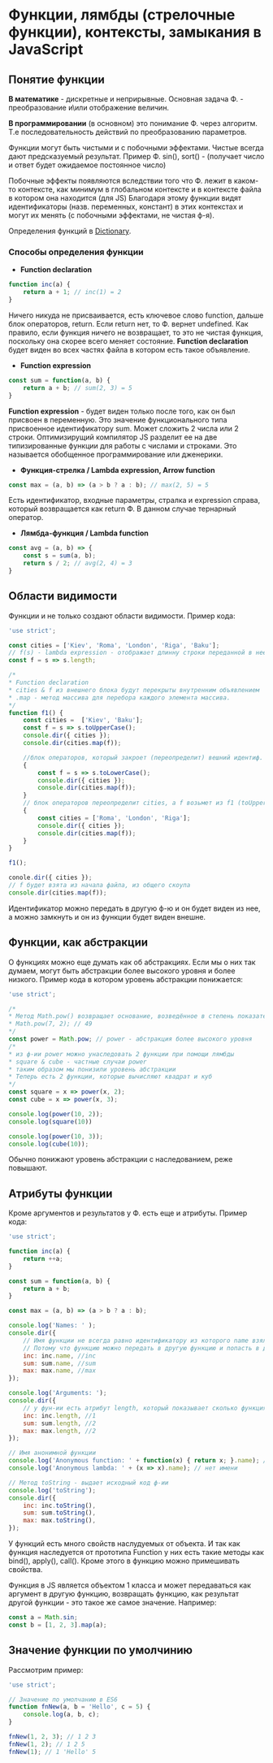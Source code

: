 # Функции, лямбды (стрелочные функции), контексты, замыкания в JavaScript

## Понятие функции
**В математике** - дискретные и неприрывные. Основная задача Ф. - преобразование и\или отображение величин.

**В программировании** (в основном) это понимание Ф. через алгоритм. Т.е последовательность действий по преобразованию параметров.

Функции могут быть чистыми и с побочными эффектами. Чистые всегда дают предсказуемый результат. Пример Ф. sin(), sort() - (получает число и ответ будет ожидаемое постоянное число)

Побочные эффекты появляются вследствии того что Ф. лежит в каком-то контексте, как минимум в глобальном контексте и в контексте файла в котором она находится (для JS) Благодаря этому функции видят идентификаторы (назв. переменных, констант) в этих контекстах и могут их менять (с побочными эффектами, не чистая ф-я).

Определения функций в [Dictionary](dictionary.md).

### Способы определения функции
* **Function declaration**
```javascript
function inc(a) {
    return a + 1; // inc(1) = 2
}
```
Ничего никуда не присваивается, есть ключевое слово function, дальше блок операторов, return. Если return нет, то Ф. вернет undefined. Как правило, если функция ничего не возвращает, то это не чистая функция, поскольку она скорее всего меняет состояние. **Function declaration** будет виден во всех частях файла в котором есть такое объявление.

* **Function expression**
```javascript
const sum = function(a, b) {
    return a + b; // sum(2, 3) = 5
}
```
**Function expression** - будет виден только после того, как он был присвоен в переменную. Это значение функционального типа присвоенное идентификатору sum. Может сложить 2 числа или 2 строки. Оптимизирущий компилятор JS разделит ее на две типизированные функции для работы с числами и строками. Это называется обобщенное программирование или дженерики.

* **Функция-стрелка / Lambda expression, Arrow function**
```javascript
const max = (a, b) => (a > b ? a : b); // max(2, 5) = 5
```
Есть идентификатор, входные параметры, стралка и expression справа, который возвращается как return Ф. В данном случае тернарный оператор. 
* **Лямбда-функция / Lambda function**
```javascript
const avg = (a, b) => {
    const s = sum(a, b);
    return s / 2; // avg(2, 4) = 3
}
```
## Области видимости
Функции и не только создают области видимости. 
Пример кода:

```javascript
'use strict';

const cities = ['Kiev', 'Roma', 'London', 'Riga', 'Baku'];
// f(s) - lambda expression - отображает длинну строки переданной в нее (s)
const f = s => s.length;

/*
* Function declaration
* cities & f из внешнего блока будут перекрыты внутренним объявлением
* .map - метод массива для перебора каждого элемента массива.
*/  
function f1() {
    const cities =  ['Kiev', 'Baku'];
    const f = s => s.toUpperCase();
    console.dir({ cities });
    console.dir(cities.map(f));

    //блок операторов, который закроет (переопределит) вешний идентиф. f ф-и f1
    {
        const f = s => s.toLowerCase();
        console.dir({ cities });
        console.dir(cities.map(f));
    }
    // блок операторов переопределит cities, а f возьмет из f1 (toUpperCase)
    {
        const cities = ['Roma', 'London', 'Riga'];
        console.dir({ cities });
        console.dir(cities.map(f));
    }
}

f1();

conole.dir({ cities });
// f будет взята из начала файла, из общего скоупа
console.dir(cities.map(f));
```
Идентификатор можно передать в другую ф-ю и он будет виден из нее, а можно замкнуть и он из функции будет виден внешне.

## Функции, как абстракции
О функциях можно еще думать как об абстракциях. Если мы о них так думаем, могут быть абстракции более высокого уровня и более низкого. Пример кода в котором уровень абстракции понижается:
 ```javascript
'use strict';

/*
* Метод Math.pow() возвращает основание, возведённое в степень показатель
* Math.pow(7, 2); // 49
*/
const power = Math.pow; // power - абстракция более высокого уровня
/*
* из ф-ии power можно унаследовать 2 функции при помощи лямбды
* square & cube - частные случаи power
* таким образом мы понизили уровень абстракции
* Теперь есть 2 функции, которые вычисляют квадрат и куб
*/
const square = x => power(x, 2);
const cube = x => power(x, 3);

console.log(power(10, 2));
console.log(square(10))

console.log(power(10, 3));
console.log(cube(10));
```
Обычно понижают уровень абстракции с наследованием, реже повышают.

## Атрибуты функции
Кроме аргументов и результатов у Ф. есть еще и атрибуты. Пример кода:
```javascript
'use strict';

function inc(a) {
    return ++a;
}

const sum = function(a, b) {
    return a + b;
}

const max = (a, b) => (a > b ? a : b);

console.log('Names: ' );
console.dir({
    // Имя функции не всегда равно идентификатору из которого name взяли
    // Потому что функцию можно передать в другую функцию и попасть в другой идентификатор.
    inc: inc.name, //inc
    sum: sum.name, //sum
    max: max.name, //max
});

console.log('Arguments: ');
console.dir({
    // у фун-ии есть атрибут length, который показывает сколько функция ожидает аргументов
    inc: inc.length, //1
    sum: sum.length, //2
    max: max.length, //2
});

// Имя анонимной функции
console.log('Anonymous function: ' + function(x) { return x; }.name); // нет имени
console.log('Anonymous lambda: ' + (x => x).name); // нет имени

// Метод toString - выдает исходный код ф-ии
console.log('toString');
console.dir({
    inc: inc.toString(),
    sum: sum.toString(),
    max: max.toString(),
});
```
У функций есть много свойств наслудуемых от объекта. И так как функция наследуется от прототипа Function у них есть такие методы как bind(), apply(), call(). Кроме этого в функцию можно примешивать свойства.

Функция в JS является объектом 1 класса и может передаваться как аргумент в другую функцию, возвращать функцию, как результат другой функции - это такое же самое значение.
Например:
```javascript
const a = Math.sin;
const b = [1, 2, 3].map(a);
```
## Значение функции по умолчинию
Рассмотрим пример:
```javascript
'use strict';

// Значение по умолчанию в ES6 
function fnNew(a, b = 'Hello', c = 5) {
    console.log(a, b, c);
}

fnNew(1, 2, 3); // 1 2 3
fnNew(1, 2); // 1 2 5
fnNew(1); // 1 'Hello' 5
```